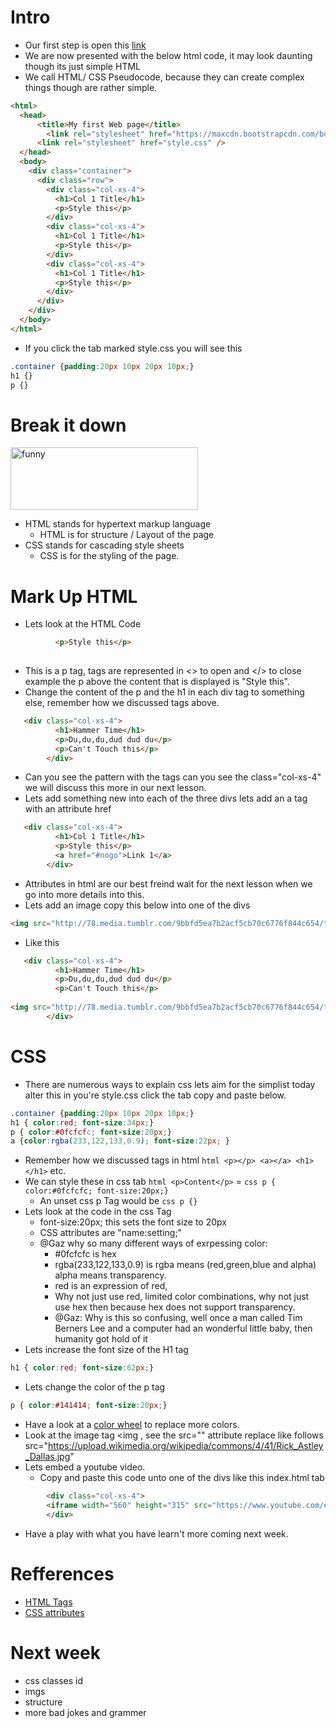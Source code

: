 # Intro
- Our first step is open this <a href="https://trinket.io/library/trinkets/a9c2635601" target="_blank">link</a>
- We are now presented with the below html code, it may look daunting though its just simple HTML
- We call HTML/ CSS Pseudocode, because they can create complex things though are rather simple. 
```html
<html>
  <head>
      <title>My first Web page</title>
    	<link rel="stylesheet" href="https://maxcdn.bootstrapcdn.com/bootstrap/3.3.4/css/bootstrap.min.css" type="text/css" media="screen">
      <link rel="stylesheet" href="style.css" />
  </head>
  <body>
    <div class="container">
      <div class="row">
        <div class="col-xs-4">
          <h1>Col 1 Title</h1>
          <p>Style this</p>
        </div>
        <div class="col-xs-4">
          <h1>Col 1 Title</h1>
          <p>Style this</p>
        </div>
        <div class="col-xs-4">
          <h1>Col 1 Title</h1>
          <p>Style this</p>
        </div>
      </div>
    </div>
  </body>
</html>
```
- If you click the tab marked style.css you will see this
```css
.container {padding:20px 10px 20px 10px;}
h1 {}
p {}
```

# Break it down
<img src="http://78.media.tumblr.com/9bbfd5ea7b2acf5cb70c6776f844c654/tumblr_mi2utg3sgw1s559c9o1_500.gif" width="300" height="100" alt="funny" />

- HTML stands for hypertext markup language
  - HTML is for structure / Layout of the page
- CSS stands for cascading style sheets
  - CSS is for the styling of the page.

# Mark Up HTML
- Lets look at the HTML Code
```html
          <p>Style this</p>
   
```
- This is a p tag, tags are represented in <> to open and </> to close example the p above the content that is displayed is "Style this".
- Change the content of the p and the h1 in each div tag to something else, remember how we discussed tags above.
```html
   <div class="col-xs-4">
          <h1>Hammer Time</h1>
          <p>Du,du,du,dud dud du</p>
          <p>Can't Touch this</p>
        </div>
```
- Can you see the pattern with the tags can you see the class="col-xs-4" we will discuss this more in our next lesson.
- Lets add something new into each of the three divs lets add an a tag with an attribute href
```html
   <div class="col-xs-4">
          <h1>Col 1 Title</h1>
          <p>Style this</p>
          <a href="#nogo">Link 1</a>
        </div>
```
- Attributes in html are our best freind wait for the next lesson when we go into more details into this.
- Lets add an image copy this below into one of the divs
```html
<img src="http://78.media.tumblr.com/9bbfd5ea7b2acf5cb70c6776f844c654/tumblr_mi2utg3sgw1s559c9o1_500.gif" width="300" height="100" alt="funny" />
```
- Like this
```html
   <div class="col-xs-4">
          <h1>Hammer Time</h1>
          <p>Du,du,du,dud dud du</p>
          <p>Can't Touch this</p>
  
<img src="http://78.media.tumblr.com/9bbfd5ea7b2acf5cb70c6776f844c654/tumblr_mi2utg3sgw1s559c9o1_500.gif" width="300" height="100" alt="funny" />
        </div>
```

# CSS
- There are numerous ways to explain css lets aim for the simplist today alter this in you're style.css click the tab copy and paste below.
```css
.container {padding:20px 10px 20px 10px;}
h1 { color:red; font-size:34px;}
p { color:#0fcfcfc; font-size:20px;}
a {color:rgba(233,122,133,0.9); font-size:22px; }
```
- Remember how we discussed tags in html ```html <p></p> <a></a> <h1></h1>``` etc.
- We can style these in css tab ```html <p>Content</p>``` = ```css p { color:#0fcfcfc; font-size:20px;}``` 
  - An unset css p Tag would be ```css p {}``` 
- Lets look at the code in the css Tag
  - font-size:20px; this sets the font size to 20px
  - CSS attributes are "name:setting;"
  - @Gaz why so many different ways of exrpessing color:
    - #0fcfcfc is hex
    - rgba(233,122,133,0.9) is rgba means (red,green,blue and alpha) alpha means transparency.
    - red is an expression of red,
    - Why not just use red, limited color combinations, why not just use hex then because hex does not support transparency.
    - @Gaz: Why is this so confusing, well once a man called Tim Berners Lee and a computer had an wonderful little baby, then humanity got hold of it
- Lets increase the font size of the H1 tag
```css 
h1 { color:red; font-size:62px;}
``` 
- Lets change the color of the p tag
```css 
p { color:#141414; font-size:20px;}
```       
- Have a look at a <a href="https://www.w3schools.com/colors/colors_picker.asp">color wheel</a> to replace more colors.
- Look at the image tag <img , see the src="" attribute replace like follows src="https://upload.wikimedia.org/wikipedia/commons/4/41/Rick_Astley_Dallas.jpg"
- Lets embed a youtube video.
  - Copy and paste this code unto one of the divs like this index.html tab
```html 
        <div class="col-xs-4">
        <iframe width="560" height="315" src="https://www.youtube.com/embed/dQw4w9WgXcQ" frameborder="0" allow="autoplay; encrypted-media" allowfullscreen></iframe>
        </div>
``` 
- Have a play with what you have learn't more coming next week.

# Refferences
- <a href="https://www.w3schools.com/tags/default.asp" target="_blank">HTML Tags</a>
- <a href="https://www.w3schools.com/cssref/default.asp" target="_blank">CSS attributes</a>

# Next week
- css classes id
- imgs
- structure
- more bad jokes and grammer











